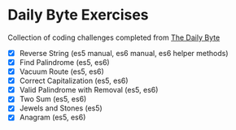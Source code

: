 # Daily Byte Exercises

Collection of coding challenges completed from [The Daily Byte](https://thedailybyte.dev/)

- [x] Reverse String (es5 manual, es6 manual, es6 helper methods)
- [x] Find Palindrome (es5, es6)
- [x] Vacuum Route (es5, es6)
- [x] Correct Capitalization (es5, es6)
- [x] Valid Palindrome with Removal (es5, es6)
- [x] Two Sum (es5, es6)
- [x] Jewels and Stones (es5)
- [x] Anagram (es5, es6)
